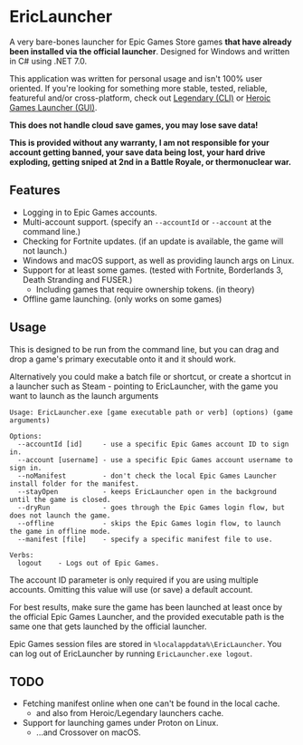 # EricLauncher

A very bare-bones launcher for Epic Games Store games **that have already been installed via the official launcher**. Designed for Windows and written in C# using .NET 7.0.

This application was written for personal usage and isn't 100% user oriented. If you're looking for something more stable, tested, reliable, featureful and/or cross-platform, check out [Legendary (CLI)](https://github.com/derrod/legendary) or [Heroic Games Launcher (GUI)](https://github.com/Heroic-Games-Launcher/HeroicGamesLauncher).

**This does not handle cloud save games, you may lose save data!**

**This is provided without any warranty, I am not responsible for your account getting banned, your save data being lost, your hard drive exploding, getting sniped at 2nd in a Battle Royale, or thermonuclear war.**

## Features

- Logging in to Epic Games accounts.
- Multi-account support. (specify an `--accountId` or `--account` at the command line.)
- Checking for Fortnite updates. (if an update is available, the game will not launch.)
- Windows and macOS support, as well as providing launch args on Linux.
- Support for at least some games. (tested with Fortnite, Borderlands 3, Death Stranding and FUSER.)
    - Including games that require ownership tokens. (in theory)
- Offline game launching. (only works on some games)

## Usage

This is designed to be run from the command line, but you can drag and drop a game's primary executable onto it and it should work.

Alternatively you could make a batch file or shortcut, or create a shortcut in a launcher such as Steam - pointing to EricLauncher, with the game you want to launch as the launch arguments

```
Usage: EricLauncher.exe [game executable path or verb] (options) (game arguments)

Options:
  --accountId [id]     - use a specific Epic Games account ID to sign in.
  --account [username] - use a specific Epic Games account username to sign in.
  --noManifest         - don't check the local Epic Games Launcher install folder for the manifest.
  --stayOpen           - keeps EricLauncher open in the background until the game is closed.
  --dryRun             - goes through the Epic Games login flow, but does not launch the game.
  --offline            - skips the Epic Games login flow, to launch the game in offline mode.
  --manifest [file]    - specify a specific manifest file to use.

Verbs:
  logout    - Logs out of Epic Games.
```

The account ID parameter is only required if you are using multiple accounts. Omitting this value will use (or save) a default account.

For best results, make sure the game has been launched at least once by the official Epic Games Launcher, and the provided executable path is the same one that gets launched by the official launcher.

Epic Games session files are stored in `%localappdata%\EricLauncher`. You can log out of EricLauncher by running `EricLauncher.exe logout`.

## TODO

- Fetching manifest online when one can't be found in the local cache.
  - and also from Heroic/Legendary launchers cache.
- Support for launching games under Proton on Linux.
  - ...and Crossover on macOS.
